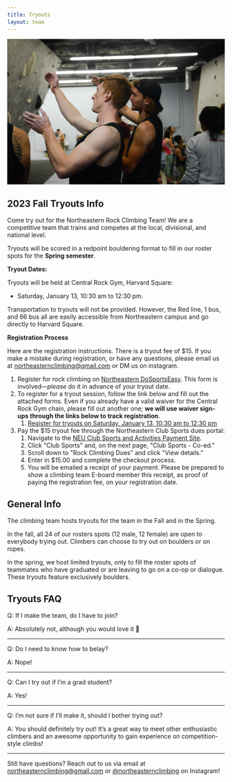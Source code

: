 ```yaml
---
title: Tryouts
layout: team
---
```

![Two climbers discuss beta](/images/beta.jpg)

## 2023 Fall Tryouts Info

Come try out for the Northeastern Rock Climbing Team!
We are a competitive team that trains and competes at the local, divisional, and national level.

Tryouts will be scored in a redpoint bouldering format to fill in our roster spots for the **Spring semester**. 

**Tryout Dates:**       

Tryouts will be held at Central Rock Gym, Harvard Square:
* Saturday, January 13, 10:30 am to 12:30 pm.

Transportation to tryouts will not be provided. However, the Red line, 1 bus, and 66 bus all are easily accessible from Northeastern campus and go directly to Harvard Square. 

**Registration Process**

Here are the registration instructions. There is a tryout fee of $15. If you make a mistake during registration, or have any questions, please email us at northeasternclimbing@gmail.com or DM us on instagram.

1. Register for rock climbing on [Northeastern DoSportsEasy](https://neu.dserec.com/online/clubsports_widget/club/27/registration).
   This form is involved—_please_ do it in advance of your tryout date.
2. To register for a tryout session, follow the link below and fill out the attached forms. Even if you already have a valid waiver for the Central Rock Gym chain, please fill out another one; **we will use waiver sign-ups through the links below to track registration**.
   1. [Register for tryouts on Saturday, January 13, 10:30 am to 12:30 pm](https://app.rockgympro.com/b/widget/?a=offering&offering_guid=f2a4152820dc4a439364775c5b1943d7&limited_to_course_guid_for_offering_guid_f2a4152820dc4a439364775c5b1943d7=17885b82ad26e71b7035b2b769a7439f141c40d4&random=657df9b6ab062&iframeid=&mode=p)
3. Pay the $15 tryout fee through the Northeastern Club Sports dues portal:
   1. Navigate to the [NEU Club Sports and Activities Payment Site](https://commerce.cashnet.com/SFCSA).
   2. Click "Club Sports" and, on the next page, "Club Sports - Co-ed."
   3. Scroll down to "Rock Climbing Dues" and click "View details."
   4. Enter in $15.00 and complete the checkout process.
   5. You will be emailed a receipt of your payment. Please be prepared to show a climbing team E-board member this receipt, as proof of paying the registration fee, on your registration date.

## General Info

The climbing team hosts tryouts for the team in the Fall and in the
Spring.

In the fall, all 24 of our rosters spots (12 male, 12 female)
are open to everybody trying out. Climbers can choose to try out on
boulders or on ropes.

In the spring, we host limited tryouts, only to fill the roster spots
of teammates who have graduated or are leaving to go on a co-op or dialogue. 
These tryouts feature exclusively boulders.

## Tryouts FAQ

Q: If I make the team, do I have to join?

A: Absolutely not, although you would love it 🙂

---

Q: Do I need to know how to belay?

A: Nope!

---

Q: Can I try out if I’m a grad student?

A: Yes!

---

Q: I’m not sure if I’ll make it, should I bother trying out?

A: You should definitely try out! It’s a great way to meet other enthusiastic climbers and an awesome opportunity to gain experience on competition-style climbs!

---

Still have questions? Reach out to us via email at northeasternclimbing@gmail.com or [@northeasternclimbing](https://www.instagram.com/northeasternclimbing/) on Instagram!
